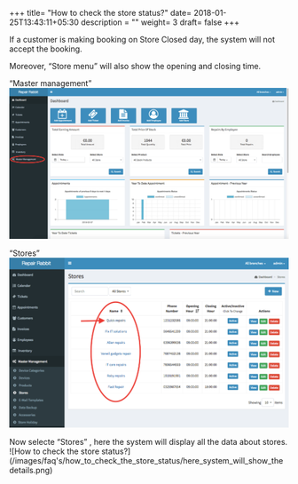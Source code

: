 +++
title= "How to check the store status?"
date= 2018-01-25T13:43:11+05:30
description = ""
weight= 3
draft= false
+++




If a customer is making booking on Store Closed day, the system will not accept the booking.


Moreover, “Store menu”  will also show the opening and closing time.

“Master management” 
![How to check the store status?](/images/faq's/how_to_check_the_store_status/go_to_master_management.png/)

“Stores”
![How to check the store status?](/images/faq's/how_to_check_the_store_status/select_store_from_the_list.png)

Now selecte “Stores” , here the system will display all the data about stores.
![How to check the store status?](/images/faq's/how_to_check_the_store_status/here_system_will_show_the details.png)

